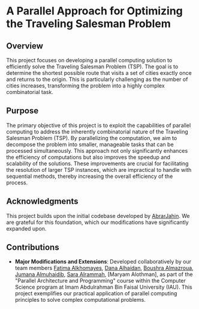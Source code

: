 # A Parallel Approach for Optimizing the Traveling Salesman Problem

## Overview
This project focuses on developing a parallel computing solution to efficiently solve the Traveling Salesman Problem (TSP). The goal is to determine the shortest possible route that visits a set of cities exactly once and returns to the origin. This is particularly challenging as the number of cities increases, transforming the problem into a highly complex combinatorial task.

## Purpose
The primary objective of this project is to exploit the capabilities of parallel computing to address the inherently combinatorial nature of the Traveling Salesman Problem (TSP). By parallelizing the computation, we aim to decompose the problem into smaller, manageable tasks that can be processed simultaneously. This approach not only significantly enhances the efficiency of computations but also improves the speedup and scalability of the solutions. These improvements are crucial for facilitating the resolution of larger TSP instances, which are impractical to handle with sequential methods, thereby increasing the overall efficiency of the process.


## Acknowledgments
This project builds upon the initial codebase developed by [AbrarJahin](https://github.com/AbrarJahin/travelling-salesman-problem-brute-force). We are grateful for this foundation, which our modifications have significantly expanded upon.

## Contributions
- **Major Modifications and Extensions**: Developed collaboratively by our team members [Fatima Alkhomayes](https://github.com/DevFa6ima), [Dana Alhaidan](https://github.com/Dsllq), [Boushra Almazroua](https://github.com/BoushBoo), [Jumana Almuhaidib](https://github.com/Jumanamuh), [Sara Alrammah](https://github.com/Sarafawzii), [Maryam Alothman], as part of the "Parallel Architecture and Programming" course within the Computer Science program at Imam Abdulrahman Bin Faisal University (IAU). This project exemplifies our practical application of parallel computing principles to solve complex computational problems.

